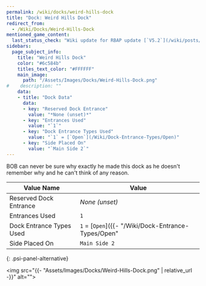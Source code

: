 ```yaml
---
permalink: /wiki/docks/weird-hills-dock
title: "Dock: Weird Hills Dock"
redirect_from:
  - /Wiki/Docks/Weird-Hills-Dock
mentioned_game_content:
  last_status_check: "Wiki update for RBAP update [`V5.2`](/wiki/posts/update-log/5-2-0)"
sidebars:
  page_subject_info:
    title: "Weird Hills Dock"
    color: "#6c584b"
    titles_text_color: "#FFFFFF"
    main_image:
      path: "/Assets/Images/Docks/Weird-Hills-Dock.png"
#    description: ""
    data:
    - title: "Dock Data"
      data:
      - key: "Reserved Dock Entrance"
        value: "*None (unset)*"
      - key: "Entrances Used"
        value: "`1`"
      - key: "Dock Entrance Types Used"
        value: "`1` = [`Open`](/Wiki/Dock-Entrance-Types/Open)"
      - key: "Side Placed On"
        value: "`Main Side 2`"
---
```


BOB can never be sure why exactly he made this dock as he doesn't remember why and he can't think of any reason.

| Value Name               | Value |
|-|-|
| Reserved Dock Entrance   | *None (unset)* |
| Entrances Used           | `1` |
| Dock Entrance Types Used | `1` = [`Open`]({{- "/Wiki/Dock-Entrance-Types/Open" | relative_url -}}) |
| Side Placed On           | `Main Side 2` |
{: .psi-panel-alternative}

<img src="{{- "Assets/Images/Docks/Weird-Hills-Dock.png" | relative_url -}}" alt="">